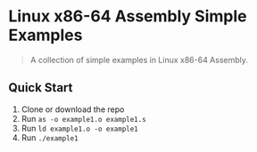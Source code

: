 # Linux x86-64 Assembly Simple Examples

> A collection of simple examples in Linux x86-64 Assembly.

## Quick Start

1. Clone or download the repo
2. Run `as -o example1.o example1.s`
3. Run `ld example1.o -o example1`
4. Run `./example1`

